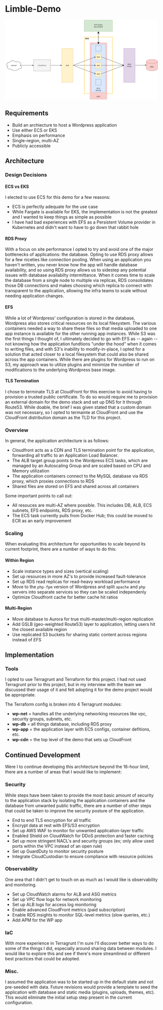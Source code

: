 # Limble-Demo

![limble-demo](diagram.png)

## Requirements
- Build an archiecture to host a Wordpress application
- Use either ECS or EKS
- Emphasis on performance
- Single-region, multi-AZ
- Publicly accessible

## Architecture

### Design Decisions

#### ECS vs EKS
I elected to use ECS for this demo for a few reasons:
- ECS is perfectly adequate for the use case
- While Fargate is available for EKS, the implementation is not the greatest and I wanted to keep things as simple as possible
- I have had bad experiences with EFS as a Persistent Volume provider in Kubernetes and didn't want to have to go down that rabbit hole

#### RDS Proxy
With a focus on site performance I opted to try and avoid one of the major bottlenecks of applications: the database. Opting to use RDS proxy allows for a few niceties like connection pooling. When using an application you haven't written, you never know how the app will handle database availability, and so using RDS proxy allows us to sidestep any potential issues with database availabilty intermittance. When it comes time to scale the database from a single node to multiple via replicas, RDS consolidates those DB connections and makes choosing which replica to connect with transparent to the application, allowing the infra teams to scale without needing application changes.

#### EFS
While a lot of Wordpress' configuration is stored in the database, Wordpress also stores critical resources on its local filesystem. The various containers needed a way to share these files so that media uploaded to one app instance is available for the other running app instances. While S3 was the first things I thought of, I ultimately decided to go with EFS as -- again -- not knowing how the application fundtions "under the hood" when it comes to writing files, and with S3's inability to modify-in-place, I opted for a solution that acted closer to a local filesystem that could also be shared across the app containers. While there are plugins for Wordpress to run on S3, my approach was to utilize plugins and minimize the number of modifications to the underlying Wordpress base image.

#### TLS Termination
I chose to terminate TLS at CloudFront for this exercise to avoid having to provision a trusted public certificate. To do so would require me to provision an external domain for the demo stack and set up DNS for it through Route53. While doable, the brief I was given stated that a custom domain was not necessary, so I opted to termainte at CloudFront and use the CloudFront distribution domain as the TLD for this project.

### Overview

In general, the application architecture is as follows:
-   Cloudfront acts as a CDN and TLS termination point for the application, forwarding all traffic to an Application Load Balancer.
- The ALB target group points to the Wordpress ECS tasks, which are managed by an Autoscaling Group and are scaled based on CPU and Memory utilization
- The application containers connect to the MySQL database via RDS proxy, which proxies connections to RDS
- Shared files are stored on EFS and shared across all containers

Some important points to call out:
- All resouces are multi-AZ where possible. This includes DB, ALB, ECS subnets, EFS endpoints, RDS proxy, etc. 
- The ECS task currently pulls from Docker Hub; this could be moved to ECR as an early improvement

### Scaling

When evaluating this architecture for opportunities to scale beyond its current footprint, there are a number of ways to do this:

#### Within Region
- Scale instance types and sizes (vertical scaling)
- Set up resources in more AZ's to provide increased fault-tolerance 
- Set up RDS read replicas for read-heavy workload performance
- Move to the `php-fpm` version of Wordpress and split `apache` and `php` servers into separate services so they can be scaled independenly
- Optimize Cloudfront cache for better cache hit ratios

#### Multi-Region
- Move database to Aurora for true multi-master/multi-region replication
- Add GSLB (geo-weighted Route53) layer to application, letting users hit the closest available region
- Use replicated S3 buckets for sharing static content across regions instead of EFS


## Implementation

### Tools

I opted to use Terragrunt and Terraform for this project. I had not used Terragrunt prior to this project, but in my interview with the team we discussed their usage of it and felt adopting it for the demo project would be appropriate.

The Terraform config is broken into 4 Terragrunt modules:
- <b>wp-net</b> = handles all the underlying networking resources like vpc, security groups, subnets, etc.
- <b>wp-db</b> = all things database, including RDS proxy
- <b>wp-app</b> = the application layer with ECS configs, container defitions, etc.
- <b>wp-cdn</b> = the top level of the demo that sets up CloudFront

## Continued Development

Were I to continue developing this architecture beyond the 16-hour limit, there are a number of areas that I would like to implement:

### Security
While steps have been taken to provide the most basic amount of security to the application stack by isolating the application containers and the database from unwanted public traffic, there are a number of other steps that could be taken to improve the security posture of the application.

- End to end TLS encryption for all traffic
- Encrypt data at rest with EFS/S3 encryption
- Set up AWS WAF to monitor for unwanted application-layer traffic
- Enabled Shield on CloudWatch for DDoS protection and faster caching
- Set up more stringent NACL's and security groups (ex; only allow used ports within the VPC instead of an open rule)
- Set up GuardDuty to monitor security posture
- Integrate CloudCustodian to ensure compliance with resource policies

### Observability
One area that I didn't get to touch on as much as I would like is observability and monitoring. 
- Set up CloudWatch alarms for ALB and ASG metrics
- Set up VPC flow logs for network monitoring
- Set up ALB logs for access log monitoring
- Enable advanced CloudFront metrics (paid subscription)
- Enable RDS insights to monitor SQL-level metrics (slow queries, etc.)
- Add APM for the WP app

### IaC
With more experience in Terragrunt I'm sure I'll discover better ways to do some of the things I did, especially around sharing data between modules. I would like to explore this and see if there's more streamlined or different best practices that could be adopted.

### Misc.
I assumed the application was to be started up in the default state and not pre-seeded with data. Future revisions would provide a template to seed the application with database and static media (plugins, uploads, themes, etc). This would eliminate the initial setup step present in the current configuration.